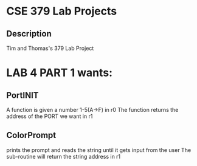 # CSE 379 Lab Projects

## Description
Tim and Thomas's 379 Lab Project

# LAB 4 PART 1 wants:
## PortINIT
A function is given a number 1-5(A->F) in r0
The function returns the address of the PORT we want in r1

## ColorPrompt
prints the prompt and reads the string until it gets input from the user
The sub-routine will return the string address in r1


